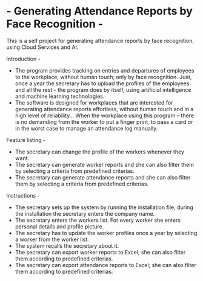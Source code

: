 # - Generating Attendance Reports by Face Recognition - 
This is a self project for generating attendance reports by face recognition, using Cloud Services and AI.

Introduction -
-	The program provides tracking on entries and departures of employees to the workplace, without human touch; only by face recognition.
  Just, once a year the secretary has to upload the profiles of the employees and all the rest - the program does by itself, 
  using artificial intelligence and machine learning technologies.
-	The software is designed for workplaces that are interested for generating attendance reports effortless, without human touch and in
  a high level of reliability…
  When the workplace using this program – there is no demanding from the worker to put a finger print, to pass a card or in the worst 
  case to manage an attendance log manually.

Feature listing -
-	The secretary can change the profile of the workers whenever they want.
-	The secretary can generate worker reports and she can also filter them by selecting a criteria from predefined criterias.
-	The secretary can generate attendance reports and she can also filter them by selecting a criteria from predefined criterias.

Instructions -
-	The secretary sets up the system by running the installation file; during the installation the secretary enters the company name.
-	The secretary enters the workers list. For every worker she enters personal details and profile picture.
- The secretary has to update the worker profiles once a year by selecting a worker from the worker list.
- The system recalls the secretary about it.
-	The secretary can export worker reports to Excel; she can also filter them according to predefined criterias.
-	The secretary can export attendance reports to Excel; she can also filter them according to predefined criterias.



